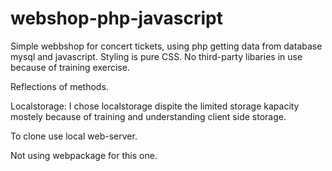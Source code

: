 
# webshop-php-javascript

Simple webbshop for concert tickets, using php getting data from database mysql and javascript. Styling is pure CSS. 
No third-party libaries in use because of training exercise.

Reflections of methods.

Localstorage: I chose localstorage dispite the limited storage kapacity mostely because of training and understanding client side storage.

To clone use local web-server.

Not using webpackage for this one.








